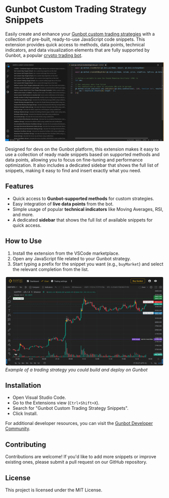 # Gunbot Custom Trading Strategy Snippets

Easily create and enhance your [Gunbot custom trading strategies](https://www.gunbot.com/support/docs/custom-strategies/what-are-custom-strategies/) with a collection of pre-built, ready-to-use JavaScript code snippets. This extension provides quick access to methods, data points, technical indicators, and data visualization elements that are fully supported by Gunbot, a popular [crypto trading bot](https://www.gunbot.com).

![Snippet Sidebar](img/extension-screenshot.png)

Designed for devs on the Gunbot platform, this extension makes it easy to use a collection of ready made snippets based on supported methods and data points, allowing you to focus on fine-tuning and performance optimization. It also includes a dedicated sidebar that shows the full list of snippets, making it easy to find and insert exactly what you need.

## Features
- Quick access to **Gunbot-supported methods** for custom strategies.
- Easy integration of **live data points** from the bot.
- Simple usage of popular **technical indicators** like Moving Averages, RSI, and more.
- A dedicated **sidebar** that shows the full list of available snippets for quick access.

## How to Use
1. Install the extension from the VSCode marketplace.
2. Open any JavaScript file related to your Gunbot strategy.
3. Start typing a prefix for the snippet you want (e.g., `buyMarket`) and select the relevant completion from the list.

![Gunbot custom stategy in action](img/gunbot-custom-strategy-example.png)
*Example of a trading strategy you could build and deploy on Gunbot*

## Installation
- Open Visual Studio Code.
- Go to the Extensions view (`Ctrl+Shift+X`).
- Search for "Gunbot Custom Trading Strategy Snippets".
- Click Install.

For additional developer resources, you can visit the [Gunbot Developer Community](https://www.gunbot.com/devcommunity/).

## Contributing
Contributions are welcome! If you'd like to add more snippets or improve existing ones, please submit a pull request on our GitHub repository.

## License
This project is licensed under the MIT License.
